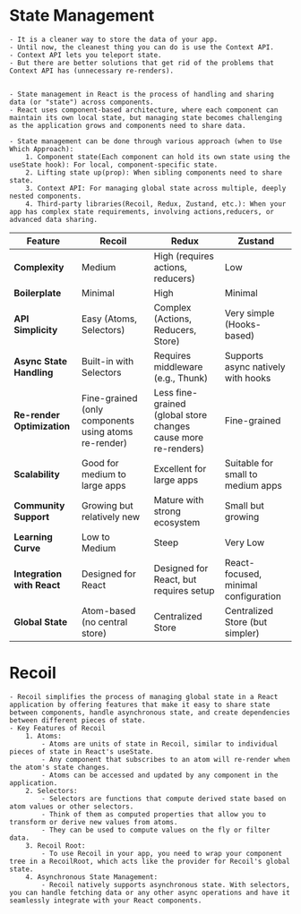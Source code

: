 # State Management
    - It is a cleaner way to store the data of your app.
    - Until now, the cleanest thing you can do is use the Context API.
    - Context API lets you teleport state.
    - But there are better solutions that get rid of the problems that Context API has (unnecessary re-renders).


    - State management in React is the process of handling and sharing data (or "state") across components. 
    - React uses component-based architecture, where each component can maintain its own local state, but managing state becomes challenging as the application grows and components need to share data.

    - State management can be done through various approach (when to Use Which Approach):
        1. Component state(Each component can hold its own state using the useState hook): For local, component-specific state.
        2. Lifting state up(prop): When sibling components need to share state.
        3. Context API: For managing global state across multiple, deeply nested components.
        4. Third-party libraries(Recoil, Redux, Zustand, etc.): When your app has complex state requirements, involving actions,reducers, or advanced data sharing.

| Feature                    | **Recoil**                                               | **Redux**                                                      | **Zustand**                            |
|----------------------------|----------------------------------------------------------|----------------------------------------------------------------|----------------------------------------|
| **Complexity**             | Medium                                                   | High (requires actions, reducers)                              | Low                                    |
| **Boilerplate**            | Minimal                                                  | High                                                           | Minimal                                |
| **API Simplicity**         | Easy (Atoms, Selectors)                                  | Complex (Actions, Reducers, Store)                             | Very simple (Hooks-based)              |
| **Async State Handling**   | Built-in with Selectors                                  | Requires middleware (e.g., Thunk)                              | Supports async natively with hooks     |
| **Re-render Optimization** | Fine-grained (only components using atoms re-render)     | Less fine-grained (global store changes cause more re-renders) | Fine-grained                           |
| **Scalability**            | Good for medium to large apps                            | Excellent for large apps                                       | Suitable for small to medium apps      |
| **Community Support**      | Growing but relatively new                               | Mature with strong ecosystem                                   | Small but growing                      |
| **Learning Curve**         | Low to Medium                                            | Steep                                                          | Very Low                               |
| **Integration with React** | Designed for React                                       | Designed for React, but requires setup                         | React-focused, minimal configuration   |
| **Global State**           | Atom-based (no central store)                            | Centralized Store                                              | Centralized Store (but simpler)        |




# Recoil
    - Recoil simplifies the process of managing global state in a React application by offering features that make it easy to share state between components, handle asynchronous state, and create dependencies between different pieces of state.
    - Key Features of Recoil
        1. Atoms:
            - Atoms are units of state in Recoil, similar to individual pieces of state in React's useState.
            - Any component that subscribes to an atom will re-render when the atom's state changes.
            - Atoms can be accessed and updated by any component in the application.
        2. Selectors:
            - Selectors are functions that compute derived state based on atom values or other selectors. 
            - Think of them as computed properties that allow you to transform or derive new values from atoms.
            - They can be used to compute values on the fly or filter data.
        3. Recoil Root:
            - To use Recoil in your app, you need to wrap your component tree in a RecoilRoot, which acts like the provider for Recoil's global state.
        4. Asynchronous State Management:
            - Recoil natively supports asynchronous state. With selectors, you can handle fetching data or any other async operations and have it seamlessly integrate with your React components.